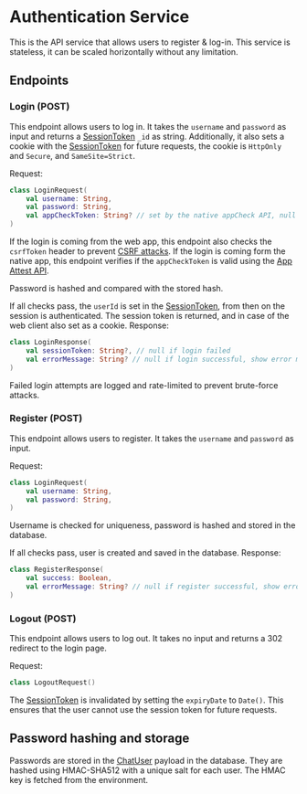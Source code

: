 # Authentication Service
This is the API service that allows users to register & log-in.
This service is stateless, it can be scaled horizontally without any limitation.

## Endpoints

### Login (POST)
This endpoint allows users to log in. It takes the `username` and `password` as input and returns 
a [SessionToken](USER_DATABASE.md#sessiontoken) `_id` as string. 
Additionally, it also sets a cookie with the [SessionToken](USER_DATABASE.md#sessiontoken) for future requests, 
the cookie is `HttpOnly` and `Secure`, and `SameSite=Strict`.

Request:
```kotlin
class LoginRequest(
    val username: String,
    val password: String,
    val appCheckToken: String? // set by the native appCheck API, null if login is coming from the web app
)
```

If the login is coming from the web app, this endpoint also checks the `csrfToken` header to prevent [CSRF attacks](https://cheatsheetseries.owasp.org/cheatsheets/Cross-Site_Request_Forgery_Prevention_Cheat_Sheet.html#hmac-based-token-pattern).
If the login is coming form the native app, this endpoint verifies if the `appCheckToken` is valid using the [App Attest API](https://firebase.google.com/docs/app-check/custom-resource-backend#other).

Password is hashed and compared with the stored hash.

If all checks pass, the `userId` is set in the [SessionToken](USER_DATABASE.md#sessiontoken), from then on the session is authenticated.
The session token is returned, and in case of the web client also set as a cookie.
Response:
```kotlin
class LoginResponse(
    val sessionToken: String?, // null if login failed
    val errorMessage: String? // null if login successful, show error message to user
)
```

Failed login attempts are logged and rate-limited to prevent brute-force attacks.

### Register (POST)

This endpoint allows users to register. It takes the `username` and `password` as input.

Request:
```kotlin
class LoginRequest(
    val username: String,
    val password: String,
)
```

Username is checked for uniqueness, password is hashed and stored in the database.

If all checks pass, user is created and saved in the database.
Response:
```kotlin
class RegisterResponse(
    val success: Boolean,
    val errorMessage: String? // null if register successful, show error message to user
)
```

### Logout (POST)

This endpoint allows users to log out. It takes no input and returns a 302 redirect to the login page.

Request:
```kotlin
class LogoutRequest()
```

The [SessionToken](USER_DATABASE.md#sessiontoken) is invalidated by setting the `expiryDate` to `Date()`. This ensures that the user 
cannot use the session token for future requests.

## Password hashing and storage 

Passwords are stored in the [ChatUser](USER_DATABASE.md#user) payload in the database.
They are hashed using HMAC-SHA512 with a unique salt for each user. The HMAC key is fetched from the environment.
